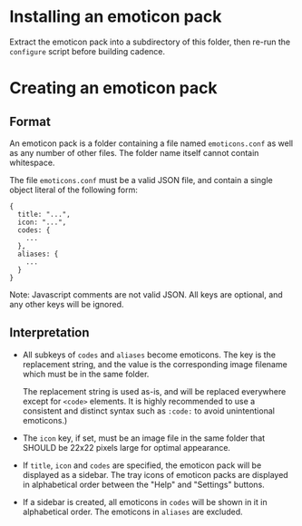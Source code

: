 Installing an emoticon pack
===========================

Extract the emoticon pack into a subdirectory of this folder, then re-run the
`configure` script before building cadence.

Creating an emoticon pack
=========================

Format
------

An emoticon pack is a folder containing a file named `emoticons.conf` as well as
any number of other files. The folder name itself cannot contain whitespace.

The file `emoticons.conf` must be a valid JSON file, and contain a single object
literal of the following form:

    {
      title: "...",
      icon: "...",
      codes: {
        ...
      },
      aliases: {
        ...
      }
    }

Note: Javascript comments are not valid JSON. All keys are optional, and any
other keys will be ignored.

Interpretation
--------------

* All subkeys of `codes` and `aliases` become emoticons. The key is the
  replacement string, and the value is the corresponding image filename which
  must be in the same folder.

  The replacement string is used as-is, and will be replaced everywhere except
  for `<code>` elements. It is highly recommended to use a consistent and
  distinct syntax such as `:code:` to avoid unintentional emoticons.)

* The `icon` key, if set, must be an image file in the same folder that SHOULD
  be 22x22 pixels large for optimal appearance.

* If `title`, `icon` and `codes` are specified, the emoticon pack will be
  displayed as a sidebar. The tray icons of emoticon packs are displayed in
  alphabetical order between the "Help" and "Settings" buttons.

* If a sidebar is created, all emoticons in `codes` will be shown in it in
  alphabetical order. The emoticons in `aliases` are excluded.
